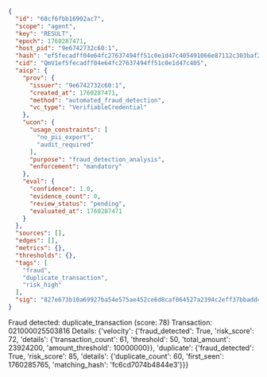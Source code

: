 ```json
{
  "id": "68cf6fbb16902ac7",
  "scope": "agent",
  "key": "RESULT",
  "epoch": 1760287471,
  "host_pid": "9e6742732c60:1",
  "hash": "ef5fecadff04e64fc27637494ff51c0e1d47c405491066e87112c303baf225f5",
  "cid": "QmV1ef5fecadff04e64fc27637494ff51c0e1d47c405",
  "aicp": {
    "prov": {
      "issuer": "9e6742732c60:1",
      "created_at": 1760287471,
      "method": "automated_fraud_detection",
      "vc_type": "VerifiableCredential"
    },
    "ucon": {
      "usage_constraints": [
        "no_pii_export",
        "audit_required"
      ],
      "purpose": "fraud_detection_analysis",
      "enforcement": "mandatory"
    },
    "eval": {
      "confidence": 1.0,
      "evidence_count": 0,
      "review_status": "pending",
      "evaluated_at": 1760287471
    }
  },
  "sources": [],
  "edges": [],
  "metrics": {},
  "thresholds": {},
  "tags": [
    "fraud",
    "duplicate_transaction",
    "risk_high"
  ],
  "sig": "827e673b10a69927ba54e575ae452ce6d8caf064527a2394c2eff37bbadd427d"
}
```

Fraud detected: duplicate_transaction (score: 78)
Transaction: 021000025503816
Details: {'velocity': {'fraud_detected': True, 'risk_score': 72, 'details': {'transaction_count': 61, 'threshold': 50, 'total_amount': 23924200, 'amount_threshold': 10000000}}, 'duplicate': {'fraud_detected': True, 'risk_score': 85, 'details': {'duplicate_count': 60, 'first_seen': 1760285765, 'matching_hash': 'fc6cd7074b4844e3'}}}
